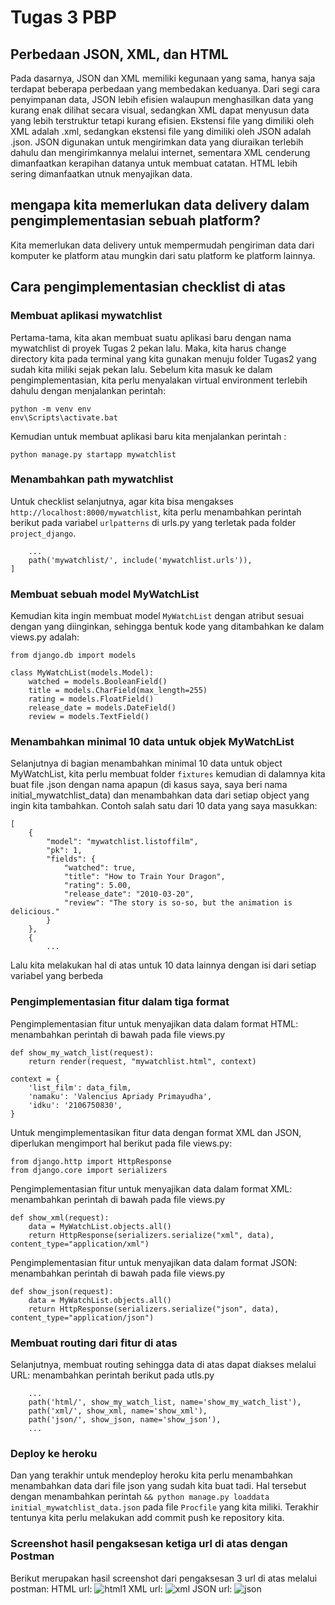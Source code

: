 # Tugas 3 PBP # 

## Perbedaan JSON, XML, dan HTML ##

Pada dasarnya, JSON dan XML memiliki kegunaan yang sama, hanya saja terdapat beberapa perbedaan yang membedakan keduanya. Dari segi cara penyimpanan data, JSON lebih efisien walaupun menghasilkan data yang kurang enak dilihat secara visual, sedangkan XML dapat menyusun data yang lebih terstruktur tetapi kurang efisien. Ekstensi file yang dimiliki oleh XML adalah .xml, sedangkan ekstensi file yang dimiliki oleh JSON adalah .json. JSON digunakan untuk mengirimkan data yang diuraikan terlebih dahulu dan mengirimkannya melalui internet, sementara XML cenderung dimanfaatkan kerapihan datanya untuk membuat catatan. HTML lebih sering dimanfaatkan utnuk menyajikan data.

## mengapa kita memerlukan data delivery dalam pengimplementasian sebuah platform? ##

Kita memerlukan data delivery untuk mempermudah pengiriman data dari komputer ke platform atau mungkin dari satu platform ke platform lainnya. 

## Cara pengimplementasian checklist di atas ##

### Membuat aplikasi mywatchlist ###
Pertama-tama, kita akan membuat suatu aplikasi baru dengan nama mywatchlist di proyek Tugas 2 pekan lalu. Maka, kita harus change directory kita pada terminal yang kita gunakan menuju folder Tugas2 yang sudah kita miliki sejak pekan lalu. Sebelum kita masuk ke dalam pengimplementasian, kita perlu menyalakan virtual environment terlebih dahulu dengan menjalankan perintah:
```
python -m venv env
env\Scripts\activate.bat
```
Kemudian untuk membuat aplikasi baru kita menjalankan perintah :
```
python manage.py startapp mywatchlist
```

### Menambahkan path mywatchlist ###
Untuk checklist selanjutnya, agar kita bisa mengakses ``` http://localhost:8000/mywatchlist ```,  kita perlu menambahkan perintah berikut pada variabel ```urlpatterns``` di urls.py yang terletak pada folder ```project_django```.
```
    ...
    path('mywatchlist/', include('mywatchlist.urls')),
]
```

### Membuat sebuah model MyWatchList ###
Kemudian kita ingin membuat model ```MyWatchList``` dengan atribut sesuai dengan yang diinginkan, sehingga bentuk kode yang ditambahkan ke dalam views.py adalah:
```
from django.db import models

class MyWatchList(models.Model):
    watched = models.BooleanField()
    title = models.CharField(max_length=255)
    rating = models.FloatField()
    release_date = models.DateField()
    review = models.TextField()
```

### Menambahkan minimal 10 data untuk objek MyWatchList ###
Selanjutnya di bagian menambahkan minimal 10 data untuk object MyWatchList, kita perlu membuat folder ```fixtures``` kemudian di dalamnya kita buat file .json dengan nama apapun (di kasus saya, saya beri nama initial_mywatchlist_data) dan menambahkan data dari setiap object yang ingin kita tambahkan. Contoh salah satu dari 10 data yang saya masukkan:
```
[
    {
        "model": "mywatchlist.listoffilm",
        "pk": 1,
        "fields": {
            "watched": true,
            "title": "How to Train Your Dragon",
            "rating": 5.00,
            "release_date": "2010-03-20",
            "review": "The story is so-so, but the animation is delicious."
        }
    },
    {
        ...
```
Lalu kita melakukan hal di atas untuk 10 data lainnya dengan isi dari setiap variabel yang berbeda

### Pengimplementasian fitur dalam tiga format ###
Pengimplementasian fitur untuk menyajikan data dalam format HTML:
menambahkan perintah di bawah pada file views.py
```
def show_my_watch_list(request):
    return render(request, "mywatchlist.html", context)

context = {
    'list_film': data_film,
    'namaku': 'Valencius Apriady Primayudha',
    'idku': '2106750830',
}
```

Untuk mengimplementasikan fitur data dengan format XML dan JSON, diperlukan mengimport hal berikut pada file views.py:
```
from django.http import HttpResponse
from django.core import serializers
```

Pengimplementasian fitur untuk menyajikan data dalam format XML:
menambahkan perintah di bawah pada file views.py
```
def show_xml(request):
    data = MyWatchList.objects.all()
    return HttpResponse(serializers.serialize("xml", data), content_type="application/xml")
```
Pengimplementasian fitur untuk menyajikan data dalam format JSON:
menambahkan perintah di bawah pada file views.py
```
def show_json(request):
    data = MyWatchList.objects.all()
    return HttpResponse(serializers.serialize("json", data), content_type="application/json")
```

### Membuat routing dari fitur di atas ###
Selanjutnya, membuat routing sehingga data di atas dapat diakses melalui URL:
menambahkan perintah berikut pada utls.py 
```
    ...
    path('html/', show_my_watch_list, name='show_my_watch_list'),
    path('xml/', show_xml, name='show_xml'),
    path('json/', show_json, name='show_json'),
    ...
```

### Deploy ke heroku ###
Dan yang terakhir untuk mendeploy heroku kita perlu menambahkan menambahkan data dari file json yang sudah kita buat tadi. Hal tersebut dengan menambahkan perintah ```&& python manage.py loaddata initial_mywatchlist_data.json``` pada file ```Procfile``` yang kita miliki. Terakhir tentunya kita perlu melakukan add commit push ke repository kita.

### Screenshot hasil pengaksesan ketiga url di atas dengan Postman ###
Berikut merupakan hasil screenshot dari pengaksesan 3 url di atas melalui postman:
HTML url:
![html1](https://user-images.githubusercontent.com/112455892/191641880-52ba1141-4361-4866-9c23-f2a3ade4498a.jpg)
XML url:
![xml](https://user-images.githubusercontent.com/112455892/191641914-352bd408-e061-4be5-b4de-4b5fb5ae49d0.jpg)
JSON url:
![json](https://user-images.githubusercontent.com/112455892/191641962-0972c11f-3462-41e8-b0c1-e47c42f03ad8.jpg)


